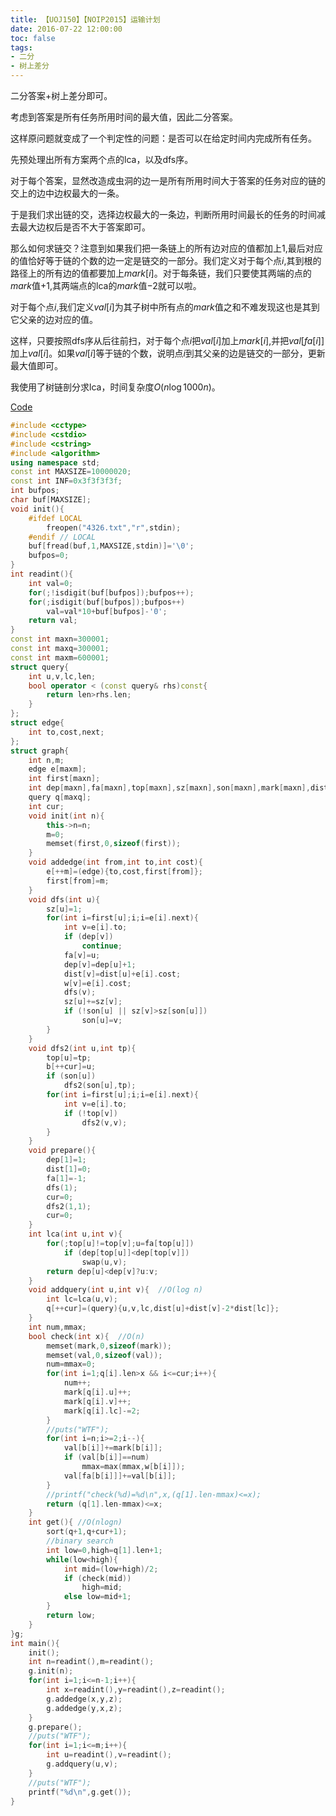 ```yaml
---
title: 【UOJ150】【NOIP2015】运输计划
date: 2016-07-22 12:00:00
toc: false
tags:
- 二分
- 树上差分
---
```


二分答案+树上差分即可。

<!-- more -->

考虑到答案是所有任务所用时间的最大值，因此二分答案。

这样原问题就变成了一个判定性的问题：是否可以在给定时间内完成所有任务。

先预处理出所有方案两个点的lca，以及dfs序。

对于每个答案，显然改造成虫洞的边一是所有所用时间大于答案的任务对应的链的交上的边中边权最大的一条。

于是我们求出链的交，选择边权最大的一条边，判断所用时间最长的任务的时间减去最大边权后是否不大于答案即可。

那么如何求链交？注意到如果我们把一条链上的所有边对应的值都加上$1$,最后对应的值恰好等于链的个数的边一定是链交的一部分。我们定义对于每个点$i$,其到根的路径上的所有边的值都要加上$mark[i]$。对于每条链，我们只要使其两端的点的$mark$值$+1$,其两端点的lca的$mark$值$-2$就可以啦。

对于每个点$i$,我们定义$val[i]$为其子树中所有点的$mark$值之和不难发现这也是其到它父亲的边对应的值。

这样，只要按照dfs序从后往前扫，对于每个点$i$把$val[i]$加上$mark[i]$,并把$val[fa[i]]$加上$val[i]$。如果$val[i]$等于链的个数，说明点$i$到其父亲的边是链交的一部分，更新最大值即可。

我使用了树链剖分求lca，时间复杂度$O(n\log{1000n})$。

[Code](https://github.com/q234rty/OJ-Codes/blob/master/UOJ/150.cpp)

```cpp
#include <cctype>
#include <cstdio>
#include <cstring>
#include <algorithm>
using namespace std;
const int MAXSIZE=10000020;
const int INF=0x3f3f3f3f;
int bufpos;
char buf[MAXSIZE];
void init(){
    #ifdef LOCAL
        freopen("4326.txt","r",stdin);
    #endif // LOCAL
    buf[fread(buf,1,MAXSIZE,stdin)]='\0';
    bufpos=0;
}
int readint(){
    int val=0;
    for(;!isdigit(buf[bufpos]);bufpos++);
    for(;isdigit(buf[bufpos]);bufpos++)
        val=val*10+buf[bufpos]-'0';
    return val;
}
const int maxn=300001;
const int maxq=300001;
const int maxm=600001;
struct query{
    int u,v,lc,len;
    bool operator < (const query& rhs)const{
        return len>rhs.len;
    }
};
struct edge{
    int to,cost,next;
};
struct graph{
    int n,m;
    edge e[maxm];
    int first[maxn];
    int dep[maxn],fa[maxn],top[maxn],sz[maxn],son[maxn],mark[maxn],dist[maxn],w[maxn],val[maxn],b[maxn];
    query q[maxq];
    int cur;
    void init(int n){
        this->n=n;
        m=0;
        memset(first,0,sizeof(first));
    }
    void addedge(int from,int to,int cost){
        e[++m]=(edge){to,cost,first[from]};
        first[from]=m;
    }
    void dfs(int u){
        sz[u]=1;
        for(int i=first[u];i;i=e[i].next){
            int v=e[i].to;
            if (dep[v])
                continue;
            fa[v]=u;
            dep[v]=dep[u]+1;
            dist[v]=dist[u]+e[i].cost;
            w[v]=e[i].cost;
            dfs(v);
            sz[u]+=sz[v];
            if (!son[u] || sz[v]>sz[son[u]])
                son[u]=v;
        }
    }
    void dfs2(int u,int tp){
        top[u]=tp;
        b[++cur]=u;
        if (son[u])
            dfs2(son[u],tp);
        for(int i=first[u];i;i=e[i].next){
            int v=e[i].to;
            if (!top[v])
                dfs2(v,v);
        }
    }
    void prepare(){
        dep[1]=1;
        dist[1]=0;
        fa[1]=-1;
        dfs(1);
        cur=0;
        dfs2(1,1);
        cur=0;
    }
    int lca(int u,int v){
        for(;top[u]!=top[v];u=fa[top[u]])
            if (dep[top[u]]<dep[top[v]])
                swap(u,v);
        return dep[u]<dep[v]?u:v;
    }
    void addquery(int u,int v){  //O(log n)
        int lc=lca(u,v);
        q[++cur]=(query){u,v,lc,dist[u]+dist[v]-2*dist[lc]};
    }
    int num,mmax;
    bool check(int x){  //O(n)
        memset(mark,0,sizeof(mark));
        memset(val,0,sizeof(val));
        num=mmax=0;
        for(int i=1;q[i].len>x && i<=cur;i++){
            num++;
            mark[q[i].u]++;
            mark[q[i].v]++;
            mark[q[i].lc]-=2;
        }
        //puts("WTF");
        for(int i=n;i>=2;i--){
            val[b[i]]+=mark[b[i]];
            if (val[b[i]]==num)
                mmax=max(mmax,w[b[i]]);
            val[fa[b[i]]]+=val[b[i]];
        }
        //printf("check(%d)=%d\n",x,(q[1].len-mmax)<=x);
        return (q[1].len-mmax)<=x;
    }
    int get(){ //O(nlogn)
        sort(q+1,q+cur+1);
        //binary search
        int low=0,high=q[1].len+1;
        while(low<high){
            int mid=(low+high)/2;
            if (check(mid))
                high=mid;
            else low=mid+1;
        }
        return low;
    }
}g;
int main(){
    init();
    int n=readint(),m=readint();
    g.init(n);
    for(int i=1;i<=n-1;i++){
        int x=readint(),y=readint(),z=readint();
        g.addedge(x,y,z);
        g.addedge(y,x,z);
    }
    g.prepare();
    //puts("WTF");
    for(int i=1;i<=m;i++){
        int u=readint(),v=readint();
        g.addquery(u,v);
    }
    //puts("WTF");
    printf("%d\n",g.get());
}
```









